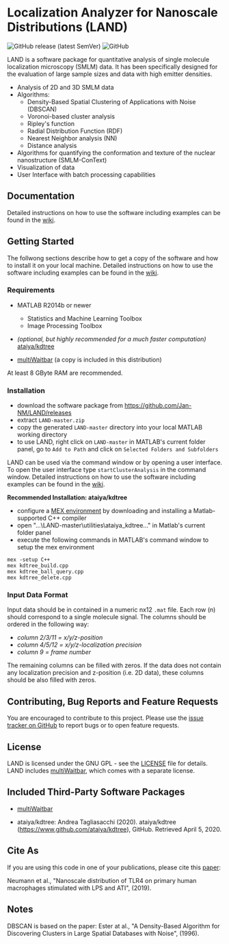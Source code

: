 # Localization Analyzer for Nanoscale Distributions (LAND)

![GitHub release (latest SemVer)](https://img.shields.io/github/v/release/Jan-Nm/LAND?logo=GitHub)
![GitHub](https://img.shields.io/github/license/Jan-NM/LAND)

LAND is a software package for quantitative analysis of single molecule localization microscopy (SMLM) data. It has been specifically designed for the evaluation of large sample sizes and data with high emitter densities.

- Analysis of 2D and 3D SMLM data
- Algorithms: 
  - Density-Based Spatial Clustering of Applications with Noise (DBSCAN)
  - Voronoi-based cluster analysis
  - Ripley's function
  - Radial Distribution Function (RDF)
  - Nearest Neighbor analysis (NN) 
  - Distance analysis
- Algorithms for quantifying the conformation and texture of the nuclear nanostructure (SMLM-ConText)
- Visualization of data
- User Interface with batch processing capabilities

## Documentation

Detailed instructions on how to use the software including examples can be found in the [wiki](https://github.com/Jan-NM/LAND/wiki).

## Getting Started

The follwong sections describe how to get a copy of the software and how to install it on your local machine. Detailed instructions on how to use the software including examples can be found in the [wiki](https://github.com/Jan-NM/LAND/wiki).

### Requirements

* MATLAB R2014b or newer
	* Statistics and Machine Learning Toolbox 
	* Image Processing Toolbox


* *(optional, but highly recommended for a much faster computation)* [ataiya/kdtree](https://github.com/ataiya/kdtree)

* [multiWaitbar](https://de.mathworks.com/matlabcentral/fileexchange/26589-multiwaitbar-label-varargin) (a copy is included in this distribution)

At least 8 GByte RAM are recommended.

### Installation

* download the software package from https://github.com/Jan-NM/LAND/releases
* extract `LAND-master.zip`
* copy the generated `LAND-master` directory into your local MATLAB working directory
* to use LAND, right click on `LAND-master` in MATLAB's current folder panel, go to `Add to Path` and click on `Selected Folders and Subfolders`

LAND can be used via the command window or by opening a user interface. To open the user interface type `startClusterAnalysis` in the command window. Detailed instructions on how to use the software including examples can be found in the [wiki](https://github.com/Jan-NM/LAND/wiki).

**Recommended Installation: ataiya/kdtree**

* configure a [MEX environment](https://de.mathworks.com/support/requirements/supported-compilers.html) by downloading and installing a Matlab-supported C++ compiler
* open "...\LAND-master\utilities\ataiya_kdtree\..." in Matlab's current folder panel
* execute the following commands in MATLAB's command window to setup the mex environment
```
mex -setup C++
mex kdtree_build.cpp
mex kdtree_ball_query.cpp
mex kdtree_delete.cpp
```

### Input Data Format

Input data should be in contained in a numeric nx12 `.mat` file. Each row (n) should correspond to a single molecule signal. The columns should be ordered in the following way:
- *column 2/3/11 = x/y/z-position*
- *column 4/5/12 = x/y/z-localization precision*
- *column 9 = frame number*

The remaining columns can be filled with zeros. If the data does not contain any localization precision and z-position (i.e. 2D data), these columns should be also filled with zeros.

## Contributing, Bug Reports and Feature Requests

You are encouraged to contribute to this project. Please use the [issue tracker on GitHub](https://github.com/Jan-NM/LAND/issues) to report bugs or to open feature requests.

## License

LAND is licensed under the GNU GPL - see the [LICENSE](LICENSE) file for details. LAND includes [multiWaitbar](https://de.mathworks.com/matlabcentral/fileexchange/26589-multiwaitbar-label-varargin), which comes with a separate license.

## Included Third-Party Software Packages

* [multiWaitbar](https://de.mathworks.com/matlabcentral/fileexchange/26589-multiwaitbar-label-varargin)

* ataiya/kdtree: Andrea Tagliasacchi (2020). ataiya/kdtree (https://www.github.com/ataiya/kdtree), GitHub. Retrieved April 5, 2020. 

## Cite As

If you are using this code in one of your publications, please cite this [paper](https://doi.org/10.1039/C9NR00943D):

Neumann et al., "Nanoscale distribution of TLR4 on primary human macrophages stimulated with LPS and ATI", (2019).

## Notes

DBSCAN is based on the paper: Ester at al., "A Density-Based Algorithm for Discovering Clusters in Large Spatial Databases with Noise", (1996).
